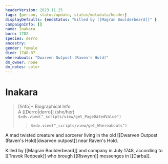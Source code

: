 ```yaml
---
headerVersion: 2023.11.25
tags: [person, status/update, status/metadata/header]
displayDefaults: {endStatus: "killed by [[Magran Boulderbeard]]" }
campaignInfo: []
name: Inakara
born: 1702
species: derro
ancestry:
gender: female
died: 1748-07
whereabouts: "Dwarven Outpost (Raven's Hold)"
dm_owner: none
dm_notes: color
---
```

# Inakara
>[!info]+ Biographical Info  
> A [[Derro|derro]] (she/her)  
> `$=dv.view("_scripts/view/get_PageDatedValue")`  
>> `$=dv.view("_scripts/view/get_Whereabouts")`

A mad twisted creature and sorcerer living in the old [[Dwarven Outpost (Raven's Hold)|dwarven outpost]] near Raven's Hold. 

Killed by [[Magran Boulderbeard]] and company in July 1748, according to [[Travok Redpeak]] who brough [[Riswynn]] messenges in [[Darba]]. 